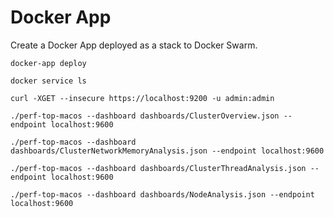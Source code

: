 # Docker App

Create a Docker App deployed as a stack to Docker Swarm.

```
docker-app deploy
```
```
docker service ls
```

```
curl -XGET --insecure https://localhost:9200 -u admin:admin
```

```
./perf-top-macos --dashboard dashboards/ClusterOverview.json --endpoint localhost:9600
```


```
./perf-top-macos --dashboard dashboards/ClusterNetworkMemoryAnalysis.json --endpoint localhost:9600
```

```
./perf-top-macos --dashboard dashboards/ClusterThreadAnalysis.json --endpoint localhost:9600
```

```
./perf-top-macos --dashboard dashboards/NodeAnalysis.json --endpoint localhost:9600
```